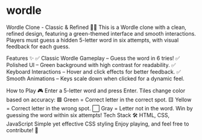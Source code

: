 # wordle
Wordle Clone - Classic & Refined 🎯🔡
This is a Wordle clone with a clean, refined design, featuring a green-themed interface and smooth interactions. Players must guess a hidden 5-letter word in six attempts, with visual feedback for each guess.

Features ✨
✅ Classic Wordle Gameplay – Guess the word in 6 tries!
✅ Polished UI – Green background with high contrast for readability.
✅ Keyboard Interactions – Hover and click effects for better feedback.
✅ Smooth Animations – Keys scale down when clicked for a dynamic feel.

How to Play 🎮
Enter a 5-letter word and press Enter.
Tiles change color based on accuracy:
🟩 Green = Correct letter in the correct spot.
🟨 Yellow = Correct letter in the wrong spot.
⬜ Gray = Letter not in the word.
Win by guessing the word within six attempts!
Tech Stack 🛠️
HTML, CSS, JavaScript
Simple yet effective CSS styling
Enjoy playing, and feel free to contribute! 🚀
